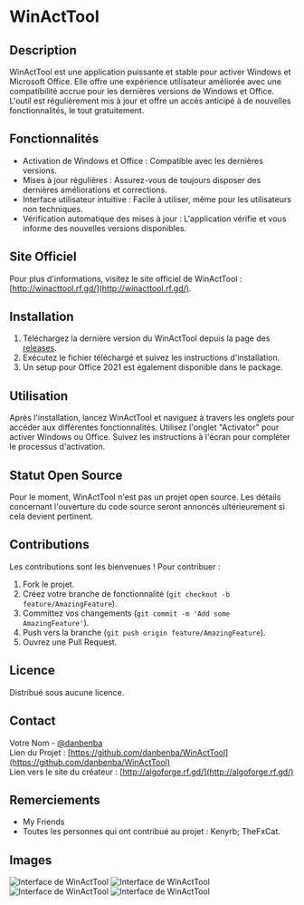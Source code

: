 # WinActTool

## Description
WinActTool est une application puissante et stable pour activer Windows et Microsoft Office. Elle offre une expérience utilisateur améliorée avec une compatibilité accrue pour les dernières versions de Windows et Office. L'outil est régulièrement mis à jour et offre un accès anticipé à de nouvelles fonctionnalités, le tout gratuitement.

## Fonctionnalités
- Activation de Windows et Office : Compatible avec les dernières versions.
- Mises à jour régulières : Assurez-vous de toujours disposer des dernières améliorations et corrections.
- Interface utilisateur intuitive : Facile à utiliser, même pour les utilisateurs non techniques.
- Vérification automatique des mises à jour : L'application vérifie et vous informe des nouvelles versions disponibles.

## Site Officiel
Pour plus d'informations, visitez le site officiel de WinActTool : [http://winacttool.rf.gd/](http://winacttool.rf.gd/).

## Installation
1. Téléchargez la dernière version du WinActTool depuis la page des [releases](https://github.com/danbenba/WinActTool/releases/tag/lastedversion).
2. Exécutez le fichier téléchargé et suivez les instructions d'installation.
3. Un setup pour Office 2021 est également disponible dans le package.

## Utilisation
Après l'installation, lancez WinActTool et naviguez à travers les onglets pour accéder aux différentes fonctionnalités. Utilisez l'onglet "Activator" pour activer Windows ou Office. Suivez les instructions à l'écran pour compléter le processus d'activation.

## Statut Open Source
Pour le moment, WinActTool n'est pas un projet open source. Les détails concernant l'ouverture du code source seront annoncés ultérieurement si cela devient pertinent.

## Contributions
Les contributions sont les bienvenues ! Pour contribuer :
1. Fork le projet.
2. Créez votre branche de fonctionnalité (`git checkout -b feature/AmazingFeature`).
3. Committez vos changements (`git commit -m 'Add some AmazingFeature'`).
4. Push vers la branche (`git push origin feature/AmazingFeature`).
5. Ouvrez une Pull Request.

## Licence
Distribué sous aucune licence.

## Contact
Votre Nom - [@danbenba](https://twitter.com/danbenba_dev)  
Lien du Projet : [https://github.com/danbenba/WinActTool](https://github.com/danbenba/WinActTool)  
Lien vers le site du créateur : [http://algoforge.rf.gd/](http://algoforge.rf.gd/)

## Remerciements
- My Friends
- Toutes les personnes qui ont contribué au projet : Kenyrb; TheFxCat.

## Images
![Interface de WinActTool](https://github.com/danbenba/WinActTool/assets/89309539/e43a837c-f416-4499-8d96-96077f8fc7c0)
![Interface de WinActTool](https://github.com/danbenba/WinActTool/assets/89309539/3bfeb56c-6010-44d9-b123-384e3bdee6c9)
![Interface de WinActTool](https://github.com/danbenba/WinActTool/assets/89309539/66cebe9b-9265-4c8e-9c15-39cd2759e7f4)
![Interface de WinActTool](https://github.com/danbenba/WinActTool/assets/89309539/88517b91-b941-482b-a9b5-8882f4e37e15)

